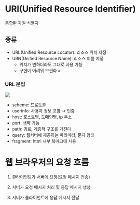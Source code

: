 # URI(Unified Resource Identifier)

통합된 자원 식별자

## 종류

- URL(Unified Resource Locator): 리소스 위치 지정
- URN(Unified Resource Name): 리소스 이름 지정
    - 위치가 변하더라도 그대로 사용 가능
    - 구현이 어려워 보편화 x

### URL 문법
![](../03_%EB%AA%A8%EB%93%A0%EA%B0%9C%EB%B0%9C%EC%9E%90%EB%A5%BC%EC%9C%84%ED%95%9C-HTTP%EC%9B%B9%EA%B8%B0%EB%B3%B8%EC%A7%80%EC%8B%9D/img/soylee_301.png)
- scheme: 프로토콜
- userinfo: 사용자 정보 포함 →  인증
- host: 호스트명, 도메인명, ip 주소
- port: 생략 가능
- path: 경로, 계층적 구조를 가진다
- query: 웹서버에 제공하는 파라미터, 문자 형태
- fragment: html 내부 북마크에 사용

# 웹 브라우저의 요청 흐름

1. 클라이언트가 서버에 요청(요청 메시지 전송)

2. 서버가 요청 메시지 처리 및 응답 메시지 생성

3. 서버가 클라이언트에 응답 메시지 전달